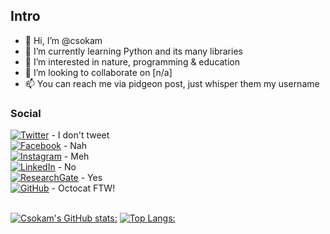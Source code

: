 <h2>Intro</h2>

- 👋 Hi, I’m @csokam
- 🐍 I’m currently learning Python and its many libraries
- 👾 I’m interested in nature, programming & education
- 🍻 I’m looking to collaborate on [n/a]
- 📫 You can reach me via pidgeon post, just whisper them my username

<h3>Social</h3>
<a href="https://github.com/csokam" target="_blank"><img alt="Twitter" src="https://img.shields.io/badge/-Twitter-1DA1F2?style=flat-square&logo=Twitter&logoColor=white"></a> - I don't tweet <br>
<a href="https://github.com/csokam" target="_blank"><img alt="Facebook" src="https://img.shields.io/badge/-Facebook-4267B2?style=flat-square&logo=Facebook&logoColor=white"></a> - Nah <br>
<a href="https://github.com/csokam" target="_blank"><img alt="Instagram" src="https://img.shields.io/badge/-Instagram-8a3ab9?style=flat-square&logo=Instagram&logoColor=white"></a> - Meh <br>
<a href="https://github.com/csokam" target="_blank"><img alt="LinkedIn" src="https://img.shields.io/badge/-LinkedIn-0077B5?style=flat-square&logo=Linkedin&logoColor=white"></a> - No <br>
<a href="https://www.researchgate.net/profile/Mark-Csoka" target="_blank"><img alt="ResearchGate" src="https://img.shields.io/badge/-ResearchGate-00CCBB?style=flat-square&logo=ResearchGate&logoColor=white"></a> - Yes <br>
<a href="https://github.com/csokam" target="_blank"><img alt="GitHub" src="https://img.shields.io/badge/-@csokam-181717?style=flat-square&logo=GitHub&logoColor=white"></a> - Octocat FTW! <br>
<br>


[![Csokam's GitHub stats:](https://github-readme-stats.vercel.app/api?username=csokam&show_icons=true&hide_rank=true&theme=gotham)](https://github.com/anuraghazra/github-readme-stats)
[![Top Langs:](https://github-readme-stats.vercel.app/api/top-langs/?username=csokam&layout=compact&theme=gotham)](https://github.com/anuraghazra/github-readme-stats)

<!---
csokam/csokam is a ✨ special ✨ repository because its `README.md` (this file) appears on your GitHub profile.
You can click the Preview link to take a look at your changes.
--->
